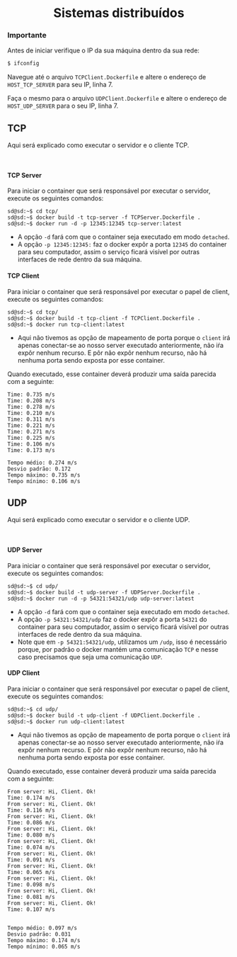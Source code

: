 <div align="center">
    <h1>Sistemas distribuídos</h1>
</div>

### Importante

Antes de iniciar verifique o IP da sua máquina dentro da sua rede:

```bash
$ ifconfig
```

Navegue até o arquivo `TCPClient.Dockerfile` e altere o endereço de `HOST_TCP_SERVER` para seu IP, linha  7.

Faça o mesmo para o arquivo `UDPClient.Dockerfile` e altere o endereço de `HOST_UDP_SERVER` para o seu IP, linha 7.

## TCP

Aqui será explicado como executar o servidor e o cliente TCP.

<br>

#### TCP Server

Para iniciar o container que será responsável por executar o servidor, execute os seguintes comandos:

```console
sd@sd:~$ cd tcp/
sd@sd:~$ docker build -t tcp-server -f TCPServer.Dockerfile .
sd@sd:~$ docker run -d -p 12345:12345 tcp-server:latest
```

* A opção `-d` fará com que o container seja executado em modo `detached`.
* A opção `-p 12345:12345:` faz o docker expôr a porta `12345` do container para seu computador, assim o serviço ficará visível por outras interfaces de rede dentro da sua máquina.

#### TCP Client

Para iniciar o container que será responsável por executar o papel de client, execute os seguintes comandos:

```console
sd@sd:~$ cd tcp/
sd@sd:~$ docker build -t tcp-client -f TCPClient.Dockerfile .
sd@sd:~$ docker run tcp-client:latest
```

* Aqui não tivemos as opção de mapeamento de porta porque o `client` irá apenas conectar-se ao nosso server executado anteriormente, não iŕa expôr nenhum recurso. E pôr não expôr nenhum recurso, não há nenhuma porta sendo exposta por esse container.

Quando executado, esse container deverá produzir uma saída parecida com a seguinte:

```console
Time: 0.735 m/s
Time: 0.208 m/s
Time: 0.278 m/s
Time: 0.210 m/s
Time: 0.311 m/s
Time: 0.221 m/s
Time: 0.271 m/s
Time: 0.225 m/s
Time: 0.106 m/s
Time: 0.173 m/s

Tempo médio: 0.274 m/s
Desvio padrão: 0.172 
Tempo máximo: 0.735 m/s 
Tempo mínimo: 0.106 m/s
```

## UDP

Aqui será explicado como executar o servidor e o cliente UDP.

<br>

#### UDP Server

Para iniciar o container que será responsável por executar o servidor, execute os seguintes comandos:

```console
sd@sd:~$ cd udp/
sd@sd:~$ docker build -t udp-server -f UDPServer.Dockerfile .
sd@sd:~$ docker run -d -p 54321:54321/udp udp-server:latest
```

* A opção `-d` fará com que o container seja executado em modo `detached`.
* A opção `-p 54321:54321/udp` faz o docker expôr a porta `54321` do container para seu computador, assim o serviço ficará visível por outras interfaces de rede dentro da sua máquina.
* Note que em `-p 54321:54321/udp`, utilizamos  um `/udp`, isso é necessário porque, por padrão o docker mantém uma comunicação `TCP` e nesse caso precisamos que seja uma comunicação `UDP`.

#### UDP Client

Para iniciar o container que será responsável por executar o papel de client, execute os seguintes comandos:

```console
sd@sd:~$ cd udp/
sd@sd:~$ docker build -t udp-client -f UDPClient.Dockerfile .
sd@sd:~$ docker run udp-client:latest
```

* Aqui não tivemos as opção de mapeamento de porta porque o `client` irá apenas conectar-se ao nosso server executado anteriormente, não iŕa expôr nenhum recurso. E pôr não expôr nenhum recurso, não há nenhuma porta sendo exposta por esse container.

Quando executado, esse container deverá produzir uma saída parecida com a seguinte:

```console
From server: Hi, Client. Ok!
Time: 0.174 m/s
From server: Hi, Client. Ok!
Time: 0.116 m/s
From server: Hi, Client. Ok!
Time: 0.086 m/s
From server: Hi, Client. Ok!
Time: 0.080 m/s
From server: Hi, Client. Ok!
Time: 0.074 m/s
From server: Hi, Client. Ok!
Time: 0.091 m/s
From server: Hi, Client. Ok!
Time: 0.065 m/s
From server: Hi, Client. Ok!
Time: 0.098 m/s
From server: Hi, Client. Ok!
Time: 0.081 m/s
From server: Hi, Client. Ok!
Time: 0.107 m/s


Tempo médio: 0.097 m/s
Desvio padrão: 0.031 
Tempo máximo: 0.174 m/s 
Tempo mínimo: 0.065 m/s
```